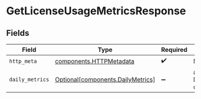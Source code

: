# GetLicenseUsageMetricsResponse


## Fields

| Field                                                                        | Type                                                                         | Required                                                                     | Description                                                                  |
| ---------------------------------------------------------------------------- | ---------------------------------------------------------------------------- | ---------------------------------------------------------------------------- | ---------------------------------------------------------------------------- |
| `http_meta`                                                                  | [components.HTTPMetadata](../../models/components/httpmetadata.md)           | :heavy_check_mark:                                                           | N/A                                                                          |
| `daily_metrics`                                                              | [Optional[components.DailyMetrics]](../../models/components/dailymetrics.md) | :heavy_minus_sign:                                                           | a list of DailyUsageMetrics objects                                          |